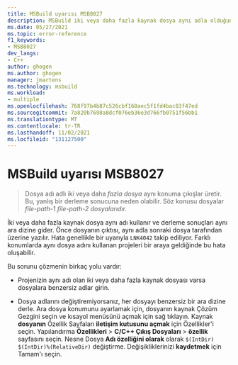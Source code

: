 ```yaml
---
title: MSBuild uyarısı MSB8027
description: MSBuild iki veya daha fazla kaynak dosya aynı adla olduğunda MSB8027 uyarısı oluşur.
ms.date: 05/27/2021
ms.topic: error-reference
f1_keywords:
- MSB8027
dev_langs:
- C++
author: ghogen
ms.author: ghogen
manager: jmartens
ms.technology: msbuild
ms.workload:
- multiple
ms.openlocfilehash: 768f97b4b87c526cbf168aec5f1fd4bac83f47ed
ms.sourcegitcommit: 7a820b7698a8dcf076eb36e3d766fb0751f56bb1
ms.translationtype: MT
ms.contentlocale: tr-TR
ms.lasthandoff: 11/02/2021
ms.locfileid: "131127500"
---
```

# <a name="msbuild-warning-msb8027"></a>MSBuild uyarısı MSB8027

> Dosya adı adlı iki veya daha *fazla dosya* aynı konuma çıkışlar üretir. Bu, yanlış bir derleme sonucuna neden olabilir. Söz konusu dosyalar *file-path-1* *file-path-2 dosyalarıdır.*

İki veya daha fazla kaynak dosya aynı adı kullanır ve derleme sonuçları aynı ara dizine gider. Önce dosyanın çıktısı, aynı adla sonraki dosya tarafından üzerine yazılır. Hata genellikle bir uyarıyla `LNK4042` takip ediliyor. Farklı konumlarda aynı dosya adını kullanan projeleri bir araya geldiğinde bu hata oluşabilir.

Bu sorunu çözmenin birkaç yolu vardır:

- Projenizin aynı adı olan iki veya daha fazla kaynak dosyası varsa dosyalara benzersiz adlar girin.

- Dosya adlarını değiştiremiyorsanız, her dosyayı benzersiz bir ara dizine derle. Ara dosya konumunu ayarlamak için, dosyanın kaynak Çözüm Gezgini seçin ve kısayol menüsünü açmak için sağ tıklayın. Kaynak **dosyanın** Özellik Sayfaları **iletişim kutusunu açmak** için Özellikler'i seçin. Yapılandırma **Özellikleri**  >  **C/C++ Çıkış Dosyaları**  >  **özellik** sayfasını seçin. Nesne Dosya **Adı özelliğini olarak** olarak `$(IntDir)` `$(IntDir)%(RelativeDir)` değiştirme. Değişikliklerinizi **kaydetmek** için Tamam'ı seçin. 
